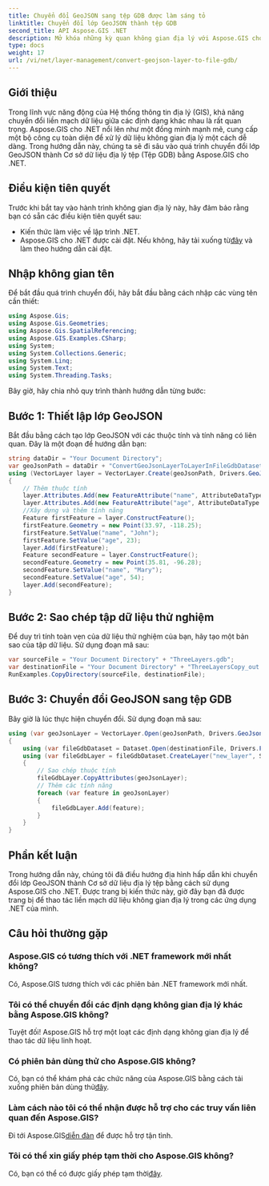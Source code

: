 ```yaml
---
title: Chuyển đổi GeoJSON sang tệp GDB được làm sáng tỏ
linktitle: Chuyển đổi lớp GeoJSON thành tệp GDB
second_title: API Aspose.GIS .NET
description: Mở khóa những kỳ quan không gian địa lý với Aspose.GIS cho .NET! Dễ dàng chuyển đổi các lớp GeoJSON thành Cơ sở dữ liệu địa lý tệp. Thử ngay bây giờ! #Aspose #GIS
type: docs
weight: 17
url: /vi/net/layer-management/convert-geojson-layer-to-file-gdb/
---
```

## Giới thiệu
Trong lĩnh vực năng động của Hệ thống thông tin địa lý (GIS), khả năng chuyển đổi liền mạch dữ liệu giữa các định dạng khác nhau là rất quan trọng. Aspose.GIS cho .NET nổi lên như một đồng minh mạnh mẽ, cung cấp một bộ công cụ toàn diện để xử lý dữ liệu không gian địa lý một cách dễ dàng. Trong hướng dẫn này, chúng ta sẽ đi sâu vào quá trình chuyển đổi lớp GeoJSON thành Cơ sở dữ liệu địa lý tệp (Tệp GDB) bằng Aspose.GIS cho .NET.
## Điều kiện tiên quyết
Trước khi bắt tay vào hành trình không gian địa lý này, hãy đảm bảo rằng bạn có sẵn các điều kiện tiên quyết sau:
- Kiến thức làm việc về lập trình .NET.
-  Aspose.GIS cho .NET được cài đặt. Nếu không, hãy tải xuống từ[đây](https://releases.aspose.com/gis/net/) và làm theo hướng dẫn cài đặt.
## Nhập không gian tên
Để bắt đầu quá trình chuyển đổi, hãy bắt đầu bằng cách nhập các vùng tên cần thiết:
```csharp
using Aspose.Gis;
using Aspose.Gis.Geometries;
using Aspose.Gis.SpatialReferencing;
using Aspose.GIS.Examples.CSharp;
using System;
using System.Collections.Generic;
using System.Linq;
using System.Text;
using System.Threading.Tasks;
```
Bây giờ, hãy chia nhỏ quy trình thành hướng dẫn từng bước:
## Bước 1: Thiết lập lớp GeoJSON
Bắt đầu bằng cách tạo lớp GeoJSON với các thuộc tính và tính năng có liên quan. Đây là một đoạn để hướng dẫn bạn:
```csharp
string dataDir = "Your Document Directory";
var geoJsonPath = dataDir + "ConvertGeoJsonLayerToLayerInFileGdbDataset_out.json";
using (VectorLayer layer = VectorLayer.Create(geoJsonPath, Drivers.GeoJson))
{
    // Thêm thuộc tính
    layer.Attributes.Add(new FeatureAttribute("name", AttributeDataType.String));
    layer.Attributes.Add(new FeatureAttribute("age", AttributeDataType.Integer));
    //Xây dựng và thêm tính năng
    Feature firstFeature = layer.ConstructFeature();
    firstFeature.Geometry = new Point(33.97, -118.25);
    firstFeature.SetValue("name", "John");
    firstFeature.SetValue("age", 23);
    layer.Add(firstFeature);
    Feature secondFeature = layer.ConstructFeature();
    secondFeature.Geometry = new Point(35.81, -96.28);
    secondFeature.SetValue("name", "Mary");
    secondFeature.SetValue("age", 54);
    layer.Add(secondFeature);
}
```
## Bước 2: Sao chép tập dữ liệu thử nghiệm
Để duy trì tính toàn vẹn của dữ liệu thử nghiệm của bạn, hãy tạo một bản sao của tập dữ liệu. Sử dụng đoạn mã sau:
```csharp
var sourceFile = "Your Document Directory" + "ThreeLayers.gdb";
var destinationFile = "Your Document Directory" + "ThreeLayersCopy_out.gdb";
RunExamples.CopyDirectory(sourceFile, destinationFile);
```
## Bước 3: Chuyển đổi GeoJSON sang tệp GDB
Bây giờ là lúc thực hiện chuyển đổi. Sử dụng đoạn mã sau:
```csharp
using (var geoJsonLayer = VectorLayer.Open(geoJsonPath, Drivers.GeoJson))
{
    using (var fileGdbDataset = Dataset.Open(destinationFile, Drivers.FileGdb))
    using (var fileGdbLayer = fileGdbDataset.CreateLayer("new_layer", SpatialReferenceSystem.Wgs84))
    {
        // Sao chép thuộc tính
        fileGdbLayer.CopyAttributes(geoJsonLayer);
        // Thêm các tính năng
        foreach (var feature in geoJsonLayer)
        {
            fileGdbLayer.Add(feature);
        }
    }
}
```
## Phần kết luận
Trong hướng dẫn này, chúng tôi đã điều hướng địa hình hấp dẫn khi chuyển đổi lớp GeoJSON thành Cơ sở dữ liệu địa lý tệp bằng cách sử dụng Aspose.GIS cho .NET. Được trang bị kiến thức này, giờ đây bạn đã được trang bị để thao tác liền mạch dữ liệu không gian địa lý trong các ứng dụng .NET của mình.
## Câu hỏi thường gặp
### Aspose.GIS có tương thích với .NET framework mới nhất không?
Có, Aspose.GIS tương thích với các phiên bản .NET framework mới nhất.
### Tôi có thể chuyển đổi các định dạng không gian địa lý khác bằng Aspose.GIS không?
Tuyệt đối! Aspose.GIS hỗ trợ một loạt các định dạng không gian địa lý để thao tác dữ liệu linh hoạt.
### Có phiên bản dùng thử cho Aspose.GIS không?
 Có, bạn có thể khám phá các chức năng của Aspose.GIS bằng cách tải xuống phiên bản dùng thử[đây](https://releases.aspose.com/).
### Làm cách nào tôi có thể nhận được hỗ trợ cho các truy vấn liên quan đến Aspose.GIS?
 Đi tới Aspose.GIS[diễn đàn](https://forum.aspose.com/c/gis/33) để được hỗ trợ tận tình.
### Tôi có thể xin giấy phép tạm thời cho Aspose.GIS không?
 Có, bạn có thể có được giấy phép tạm thời[đây](https://purchase.aspose.com/temporary-license/).